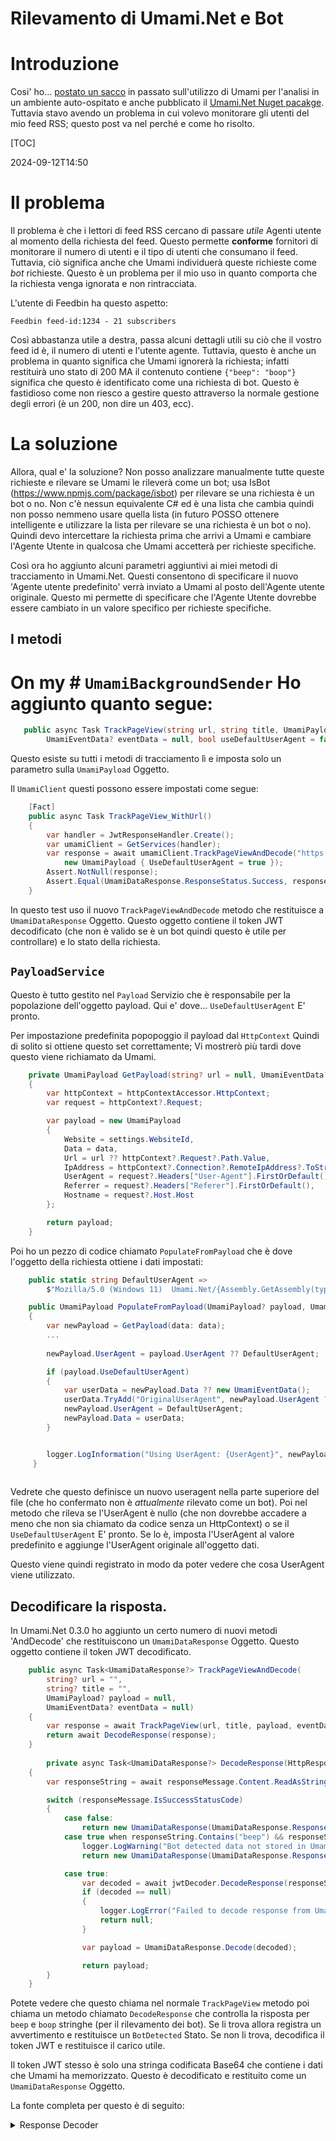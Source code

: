 # Rilevamento di Umami.Net e Bot

# Introduzione

Cosi' ho... [postato un sacco](/blog/category/Umami) in passato sull'utilizzo di Umami per l'analisi in un ambiente auto-ospitato e anche pubblicato il [Umami.Net Nuget pacakge](https://www.nuget.org/packages/Umami.Net/). Tuttavia stavo avendo un problema in cui volevo monitorare gli utenti del mio feed RSS; questo post va nel perché e come ho risolto.

[TOC]

<!--category-- ASP.NET, Umami -->
<datetime class="hidden">2024-09-12T14:50</datetime>

# Il problema

Il problema è che i lettori di feed RSS cercano di passare *utile* Agenti utente al momento della richiesta del feed. Questo permette **conforme** fornitori di monitorare il numero di utenti e il tipo di utenti che consumano il feed. Tuttavia, ciò significa anche che Umami individuerà queste richieste come *bot* richieste. Questo è un problema per il mio uso in quanto comporta che la richiesta venga ignorata e non rintracciata.

L'utente di Feedbin ha questo aspetto:

```plaintext
Feedbin feed-id:1234 - 21 subscribers
```

Così abbastanza utile a destra, passa alcuni dettagli utili su ciò che il vostro feed id è, il numero di utenti e l'utente agente. Tuttavia, questo è anche un problema in quanto significa che Umami ignorerà la richiesta; infatti restituirà uno stato di 200 MA il contenuto contiene `{"beep": "boop"}` significa che questo è identificato come una richiesta di bot. Questo è fastidioso come non riesco a gestire questo attraverso la normale gestione degli errori (è un 200, non dire un 403, ecc).

# La soluzione

Allora, qual e' la soluzione? Non posso analizzare manualmente tutte queste richieste e rilevare se Umami le rileverà come un bot; usa IsBot (https://www.npmjs.com/package/isbot) per rilevare se una richiesta è un bot o no. Non c'è nessun equivalente C# ed è una lista che cambia quindi non posso nemmeno usare quella lista (in futuro POSSO ottenere intelligente e utilizzare la lista per rilevare se una richiesta è un bot o no).
Quindi devo intercettare la richiesta prima che arrivi a Umami e cambiare l'Agente Utente in qualcosa che Umami accetterà per richieste specifiche.

Così ora ho aggiunto alcuni parametri aggiuntivi ai miei metodi di tracciamento in Umami.Net. Questi consentono di specificare il nuovo 'Agente utente predefinito' verrà inviato a Umami al posto dell'Agente utente originale. Questo mi permette di specificare che l'Agente Utente dovrebbe essere cambiato in un valore specifico per richieste specifiche.

## I metodi

# On my # `UmamiBackgroundSender` Ho aggiunto quanto segue:

```csharp
   public async Task TrackPageView(string url, string title, UmamiPayload? payload = null,
        UmamiEventData? eventData = null, bool useDefaultUserAgent = false)
```

Questo esiste su tutti i metodi di tracciamento lì e imposta solo un parametro sulla `UmamiPayload` Oggetto.

Il `UmamiClient` questi possono essere impostati come segue:

```csharp
    [Fact]
    public async Task TrackPageView_WithUrl()
    {
        var handler = JwtResponseHandler.Create();
        var umamiClient = GetServices(handler);
        var response = await umamiClient.TrackPageViewAndDecode("https://example.com", "Example Page",
            new UmamiPayload { UseDefaultUserAgent = true });
        Assert.NotNull(response);
        Assert.Equal(UmamiDataResponse.ResponseStatus.Success, response.Status);
    }
```

In questo test uso il nuovo `TrackPageViewAndDecode` metodo che restituisce a `UmamiDataResponse` Oggetto. Questo oggetto contiene il token JWT decodificato (che non è valido se è un bot quindi questo è utile per controllare) e lo stato della richiesta.

## `PayloadService`

Questo è tutto gestito nel `Payload` Servizio che è responsabile per la popolazione dell'oggetto payload. Qui e' dove... `UseDefaultUserAgent` E' pronto.

Per impostazione predefinita popopoggio il payload dal `HttpContext` Quindi di solito si ottiene questo set correttamente; Vi mostrerò più tardi dove questo viene richiamato da Umami.

```csharp
    private UmamiPayload GetPayload(string? url = null, UmamiEventData? data = null)
    {
        var httpContext = httpContextAccessor.HttpContext;
        var request = httpContext?.Request;

        var payload = new UmamiPayload
        {
            Website = settings.WebsiteId,
            Data = data,
            Url = url ?? httpContext?.Request?.Path.Value,
            IpAddress = httpContext?.Connection?.RemoteIpAddress?.ToString(),
            UserAgent = request?.Headers["User-Agent"].FirstOrDefault(),
            Referrer = request?.Headers["Referer"].FirstOrDefault(),
            Hostname = request?.Host.Host
        };

        return payload;
    }
```

Poi ho un pezzo di codice chiamato `PopulateFromPayload` che è dove l'oggetto della richiesta ottiene i dati impostati:

```csharp
    public static string DefaultUserAgent =>
        $"Mozilla/5.0 (Windows 11)  Umami.Net/{Assembly.GetAssembly(typeof(UmamiClient))!.GetName().Version}";

    public UmamiPayload PopulateFromPayload(UmamiPayload? payload, UmamiEventData? data)
    {
        var newPayload = GetPayload(data: data);
        ...
        
        newPayload.UserAgent = payload.UserAgent ?? DefaultUserAgent;

        if (payload.UseDefaultUserAgent)
        {
            var userData = newPayload.Data ?? new UmamiEventData();
            userData.TryAdd("OriginalUserAgent", newPayload.UserAgent ?? "");
            newPayload.UserAgent = DefaultUserAgent;
            newPayload.Data = userData;
        }


        logger.LogInformation("Using UserAgent: {UserAgent}", newPayload.UserAgent);
     }        
        
```

Vedrete che questo definisce un nuovo useragent nella parte superiore del file (che ho confermato non è *attualmente* rilevato come un bot). Poi nel metodo che rileva se l'UserAgent è nullo (che non dovrebbe accadere a meno che non sia chiamato da codice senza un HttpContext) o se il `UseDefaultUserAgent` E' pronto. Se lo è, imposta l'UserAgent al valore predefinito e aggiunge l'UserAgent originale all'oggetto dati.

Questo viene quindi registrato in modo da poter vedere che cosa UserAgent viene utilizzato.

## Decodificare la risposta.

In Umami.Net 0.3.0 ho aggiunto un certo numero di nuovi metodi 'AndDecode' che restituiscono un `UmamiDataResponse` Oggetto. Questo oggetto contiene il token JWT decodificato.

```csharp
    public async Task<UmamiDataResponse?> TrackPageViewAndDecode(
        string? url = "",
        string? title = "",
        UmamiPayload? payload = null,
        UmamiEventData? eventData = null)
    {
        var response = await TrackPageView(url, title, payload, eventData);
        return await DecodeResponse(response);
    }
    
        private async Task<UmamiDataResponse?> DecodeResponse(HttpResponseMessage responseMessage)
    {
        var responseString = await responseMessage.Content.ReadAsStringAsync();

        switch (responseMessage.IsSuccessStatusCode)
        {
            case false:
                return new UmamiDataResponse(UmamiDataResponse.ResponseStatus.Failed);
            case true when responseString.Contains("beep") && responseString.Contains("boop"):
                logger.LogWarning("Bot detected data not stored in Umami");
                return new UmamiDataResponse(UmamiDataResponse.ResponseStatus.BotDetected);

            case true:
                var decoded = await jwtDecoder.DecodeResponse(responseString);
                if (decoded == null)
                {
                    logger.LogError("Failed to decode response from Umami");
                    return null;
                }

                var payload = UmamiDataResponse.Decode(decoded);

                return payload;
        }
    }
```

Potete vedere che questo chiama nel normale `TrackPageView` metodo poi chiama un metodo chiamato `DecodeResponse` che controlla la risposta per `beep` e `boop` stringhe (per il rilevamento dei bot). Se li trova allora registra un avvertimento e restituisce un `BotDetected` Stato. Se non li trova, decodifica il token JWT e restituisce il carico utile.

Il token JWT stesso è solo una stringa codificata Base64 che contiene i dati che Umami ha memorizzato. Questo è decodificato e restituito come un `UmamiDataResponse` Oggetto.

La fonte completa per questo è di seguito:

<details>
<summary>Response Decoder</summary>
```csharp
using System.IdentityModel.Tokens.Jwt;

namespace Umami.Net.Models;

public class UmamiDataResponse
{
    public enum ResponseStatus
    {
        Failed,
        BotDetected,
        Success
    }

    public UmamiDataResponse(ResponseStatus status)
    {
        Status = status;
    }

    public ResponseStatus Status { get; set; }

    public Guid Id { get; set; }
    public Guid WebsiteId { get; set; }
    public string? Hostname { get; set; }
    public string? Browser { get; set; }
    public string? Os { get; set; }
    public string? Device { get; set; }
    public string? Screen { get; set; }
    public string? Language { get; set; }
    public string? Country { get; set; }
    public string? Subdivision1 { get; set; }
    public string? Subdivision2 { get; set; }
    public string? City { get; set; }
    public DateTime CreatedAt { get; set; }
    public Guid VisitId { get; set; }
    public long Iat { get; set; }

    public static UmamiDataResponse Decode(JwtPayload? payload)
    {
        if (payload == null) return new UmamiDataResponse(ResponseStatus.Failed);
        payload.TryGetValue("visitId", out var visitIdObj);
        payload.TryGetValue("iat", out var iatObj);
        //This should only happen then the payload is dummy.
        if (payload.Count == 2)
        {
            var visitId = visitIdObj != null ? Guid.Parse(visitIdObj.ToString()!) : Guid.Empty;
            var iat = iatObj != null ? long.Parse(iatObj.ToString()!) : 0;

            return new UmamiDataResponse(ResponseStatus.Success)
            {
                VisitId = visitId,
                Iat = iat
            };
        }

        payload.TryGetValue("id", out var idObj);
        payload.TryGetValue("websiteId", out var websiteIdObj);
        payload.TryGetValue("hostname", out var hostnameObj);
        payload.TryGetValue("browser", out var browserObj);
        payload.TryGetValue("os", out var osObj);
        payload.TryGetValue("device", out var deviceObj);
        payload.TryGetValue("screen", out var screenObj);
        payload.TryGetValue("language", out var languageObj);
        payload.TryGetValue("country", out var countryObj);
        payload.TryGetValue("subdivision1", out var subdivision1Obj);
        payload.TryGetValue("subdivision2", out var subdivision2Obj);
        payload.TryGetValue("city", out var cityObj);
        payload.TryGetValue("createdAt", out var createdAtObj);

        return new UmamiDataResponse(ResponseStatus.Success)
        {
            Id = idObj != null ? Guid.Parse(idObj.ToString()!) : Guid.Empty,
            WebsiteId = websiteIdObj != null ? Guid.Parse(websiteIdObj.ToString()!) : Guid.Empty,
            Hostname = hostnameObj?.ToString(),
            Browser = browserObj?.ToString(),
            Os = osObj?.ToString(),
            Device = deviceObj?.ToString(),
            Screen = screenObj?.ToString(),
            Language = languageObj?.ToString(),
            Country = countryObj?.ToString(),
            Subdivision1 = subdivision1Obj?.ToString(),
            Subdivision2 = subdivision2Obj?.ToString(),
            City = cityObj?.ToString(),
            CreatedAt = createdAtObj != null ? DateTime.Parse(createdAtObj.ToString()!) : DateTime.MinValue,
            VisitId = visitIdObj != null ? Guid.Parse(visitIdObj.ToString()!) : Guid.Empty,
            Iat = iatObj != null ? long.Parse(iatObj.ToString()!) : 0
        };
    }
}
```

</details>
Potete vedere che questo contiene una serie di informazioni utili sulla richiesta che Umami ha memorizzato. Se si desidera ad esempio mostrare contenuti diversi in base alla localizzazione, lingua, browser ecc questo consente di farlo.

```csharp
    public Guid Id { get; set; }
    public Guid WebsiteId { get; set; }
    public string? Hostname { get; set; }
    public string? Browser { get; set; }
    public string? Os { get; set; }
    public string? Device { get; set; }
    public string? Screen { get; set; }
    public string? Language { get; set; }
    public string? Country { get; set; }
    public string? Subdivision1 { get; set; }
    public string? Subdivision2 { get; set; }
    public string? City { get; set; }
    public DateTime CreatedAt { get; set; }
    public Guid VisitId { get; set; }
    public long Iat { get; set; }
```

# In conclusione

Così solo un breve post che copre alcune nuove funzionalità in Umami.Net 0.4.0 che consente di specificare un User Agent predefinito per richieste specifiche. Questo è utile per rintracciare le richieste che Umami altrimenti ignorerebbe.
